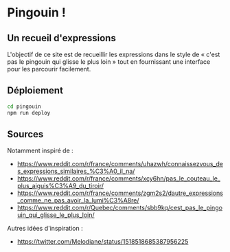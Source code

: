 # Pingouin !

## Un recueil d'expressions

L'objectif de ce site est de recueillir les expressions dans le style de « c'est pas le pingouin qui glisse le plus loin » tout en fournissant une interface pour les parcourir facilement.

## Déploiement

```sh
cd pingouin
npm run deploy
```

## Sources

Notamment inspiré de :

- https://www.reddit.com/r/france/comments/uhazwh/connaissezvous_des_expressions_similaires_%C3%A0_il_na/
- https://www.reddit.com/r/france/comments/xcy6hn/pas_le_couteau_le_plus_aiguis%C3%A9_du_tiroir/
- https://www.reddit.com/r/france/comments/zgm2s2/dautre_expressions_comme_ne_pas_avoir_la_lumi%C3%A8re/
- https://www.reddit.com/r/Quebec/comments/sbb9kq/cest_pas_le_pingouin_qui_glisse_le_plus_loin/

Autres idées d'inspiration :

- https://twitter.com/Melodiane/status/1518518685387956225
